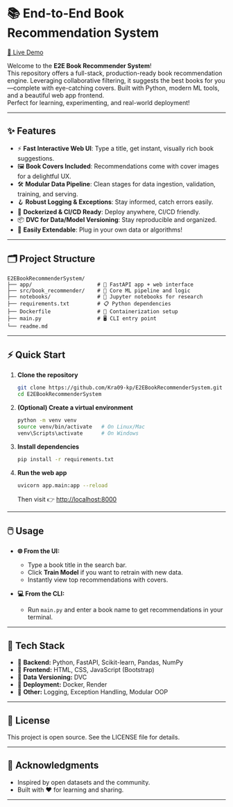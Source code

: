 # 📚 End-to-End Book Recommendation System

[🚀 Live Demo](https://e2e-book-recommendation-system.onrender.com)

Welcome to the **E2E Book Recommender System**!  
This repository offers a full-stack, production-ready book recommendation engine. Leveraging collaborative filtering, it suggests the best books for you—complete with eye-catching covers. Built with Python, modern ML tools, and a beautiful web app frontend.  
Perfect for learning, experimenting, and real-world deployment!  

---

## ✨ Features

- ⚡ **Fast Interactive Web UI**: Type a title, get instant, visually rich book suggestions.
- 🖼️ **Book Covers Included**: Recommendations come with cover images for a delightful UX.
- 🛠️ **Modular Data Pipeline**: Clean stages for data ingestion, validation, training, and serving.
- 🪝 **Robust Logging & Exceptions**: Stay informed, catch errors easily.
- 🐳 **Dockerized & CI/CD Ready**: Deploy anywhere, CI/CD friendly.
- 📦 **DVC for Data/Model Versioning**: Stay reproducible and organized.
- 🔄 **Easily Extendable**: Plug in your own data or algorithms!

---

## 🗂️ Project Structure

```
E2EBookRecommenderSystem/
├── app/                     # 🚦 FastAPI app + web interface
├── src/book_recommender/    # 🧠 Core ML pipeline and logic
├── notebooks/               # 📓 Jupyter notebooks for research
├── requirements.txt         # 📋 Python dependencies
├── Dockerfile               # 🐳 Containerization setup
├── main.py                  # 🖥️ CLI entry point
└── readme.md
```

---

## ⚡ Quick Start

1. **Clone the repository**
   ```bash
   git clone https://github.com/Kra09-kp/E2EBookRecommenderSystem.git
   cd E2EBookRecommenderSystem
   ```

2. **(Optional) Create a virtual environment**
   ```bash
   python -m venv venv
   source venv/bin/activate   # On Linux/Mac
   venv\Scripts\activate      # On Windows
   ```

3. **Install dependencies**
   ```bash
   pip install -r requirements.txt
   ```

4. **Run the web app**
   ```bash
   uvicorn app.main:app --reload
   ```
   Then visit 👉 [http://localhost:8000](http://localhost:8000)

---

## 🖱️ Usage

- **🌐 From the UI:**  
  - Type a book title in the search bar.
  - Click **Train Model** if you want to retrain with new data.
  - Instantly view top recommendations with covers.

- **💻 From the CLI:**  
  - Run `main.py` and enter a book name to get recommendations in your terminal.

---

## 🧰 Tech Stack

- 🐍 **Backend:** Python, FastAPI, Scikit-learn, Pandas, NumPy
- 🎨 **Frontend:** HTML, CSS, JavaScript (Bootstrap)
- 📁 **Data Versioning:** DVC
- 🐳 **Deployment:** Docker, Render
- 📜 **Other:** Logging, Exception Handling, Modular OOP

---


## 🪪 License

This project is open source. See the LICENSE file for details.

---

## 🙏 Acknowledgments

- Inspired by open datasets and the community.
- Built with ❤️ for learning and sharing.

---

